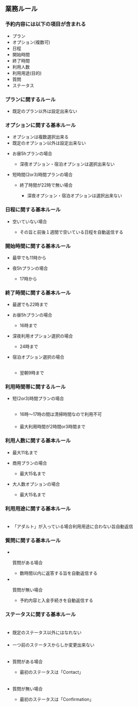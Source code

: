 ## 業務ルール

<h3>予約内容には以下の項目が含まれる</h3>
<ul>
<li>プラン</li>
<li>オプション(複数可)</li>
<li>日程</li>
<li>開始時間</li>
<li>終了時間</li>
<li>利用人数</li>
<li>利用用途(目的)</li>
<li>質問</li>
<li>ステータス</li>
</ul>


<h3>プランに関するルール</h3>
<ul>
<li>既定のプラン以外は設定出来ない</li>
</ul>

<h3>オプションに関する基本ルール</h3>
<ul>
<li>オプションは複数選択出来る</li>
<li>既定のオプション以外は設定出来ない</li>
<li>
<p>お昼5hプランの場合</p>
<ul>
<li>深夜オプション・宿泊オプションは選択出来ない</li>
</ul>
</li>
<li>
<p>短時間(2or3)時間プランの場合</p>
<ul>
<li>
<p>終了時間が22時で無い場合</p>
<ul>
<li>深夜オプション・宿泊オプションは選択出来ない</li>
</ul>
</li>
</ul>
</li>
</ul>

<h3>日程に関する基本ルール</h3>
<ul>
<li>
<p>空いていない場合<p>
<ul>
<li>その旨と前後１週間で空いている日程を自動返信する</li>
</ul>
</li>
</ul>

<h3>開始時間に関する基本ルール</h3>
<ul>
<li>最早でも11時から</li>
<li>
<p>夜5hプランの場合</p>
<ul><li>17時から</li></ul>
</li>
</ul>

<h3>終了時間に関する基本ルール</h3>
<ul>
<li>最遅でも22時まで</li>
<li>
<p>お昼5hプランの場合</p>
<ul>
  <li>16時まで</li>
</ul>
</li>
<li>
<p>深夜利用オプション選択の場合</p>
<ul>
  <li>24時まで</li>
</ul>
</li>
<li>
<p>宿泊オプション選択の場合</p>
<ul>
  <li>翌朝9時まで</li>
</ul>
</li>
</ul>

<h3>利用時間帯に関するルール</h3>
<ul>
<li>
  <p>短(2or3)時間プランの場合</p>
  <ul>
    <li>16時～17時の間は清掃時間なので利用不可</li>
　  <li>最大利用時間が2時間or3時間まで</li>
  </ul>
</li>
</ul>

<h3>利用人数に関する基本ルール</h3>
<ul>
  <li>最大11名まで</li>
  <li>
    <p>商用プランの場合</p>
    <ul>
      <li>最大15名まで</li>
    </ul>
  </li>
  <li>
    <p>大人数オプションの場合</p>
    <ul>
      <li>最大15名まで</li>
    </ul>
  </li>
</ul>

<h3>利用用途に関する基本ルール</h3>
<ul>
　<li>「アダルト」が入っている場合利用用途に合わない旨自動返信</li>
</ul>

<h3>質問に関する基本ルール</h3>
<ul>
  <li>
　<p>質問がある場合</p>
    <ul><li>数時間以内に返答する旨を自動返信する</li></ul>
    </li>
  <li>
　<p>質問が無い場合</p>
    <ul>
      <li>予約内容と入金手続きを自動返信する</li>
      </ul>
    </li>
</ul>

<h3>ステータスに関する基本ルール</h3>
<ul>
　<li>既定のステータス以外にはなれない</li>
　<li>一つ前のステータスからしか変更出来ない</li>
　<li>
 <p>質問がある場合</p>
   <ul>
     <li>最初のステータスは「Contact」</li>
   </ul>
   </li>
　<li>
 <p>質問が無い場合</p>
   <ul>
     <li>最初のステータスは「Confirmation」</li>
   </ul>
   </li>
</ul>


